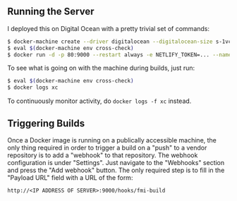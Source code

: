 ## Running the Server

I deployed this on Digital Ocean with a pretty trivial set of commands:

```sh
$ docker-machine create --driver digitalocean --digitalocean-size s-1vcpu-1gb --digitalocean-access-token=$DO_TOKEN cross-check
$ eval $(docker-machine env cross-check)
$ docker run -d -p 80:9000 --restart always -e NETLIFY_TOKEN=... --name xc modelica/crosscheck-update
```

To see what is going on with the machine during builds, just run:

```sh
$ eval $(docker-machine env cross-check)
$ docker logs xc
```

To continuously monitor activity, do `docker logs -f xc` instead.

## Triggering Builds

Once a Docker image is running on a publically accessible machine, the only
thing required in order to trigger a build on a "push" to a vendor repository is
to add a "webhook" to that repository. The webhook configuration is under
"Settings". Just navigate to the "Webhooks" section and press the "Add webhook"
button. The only required step is to fill in the "Payload URL" field with a URL
of the form:

```
http://<IP ADDRESS OF SERVER>:9000/hooks/fmi-build
```
